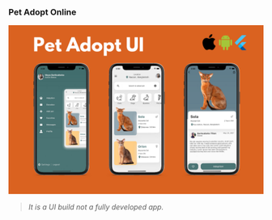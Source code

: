 ### Pet Adopt Online

![HeroImage](docs/docs-image.png)

> *It is a UI build not a fully developed app.*